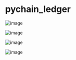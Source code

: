 # pychain_ledger

![image](https://user-images.githubusercontent.com/84649228/139553498-f37e56f9-8eb2-4214-b598-70d327ed2f56.png)


![image](https://user-images.githubusercontent.com/84649228/139552388-89cfa812-a87c-493c-965f-832bf560d2b4.png)

![image](https://user-images.githubusercontent.com/84649228/139552725-417a0e12-c6e7-480b-a863-3fd852585cf2.png)

![image](https://user-images.githubusercontent.com/84649228/139552932-86405f97-ca54-41ba-921e-ccb7d59c70f1.png)

